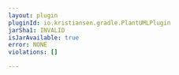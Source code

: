 ```yaml
---
layout: plugin
pluginId: io.kristiansen.gradle.PlantUMLPlugin
jarSha1: INVALID
isJarAvailable: true
error: NONE
violations: []

---
```

